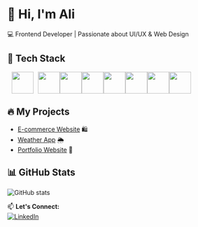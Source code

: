 # 👋 Hi, I'm Ali  
💻 Frontend Developer | Passionate about UI/UX & Web Design  

## 🚀 Tech Stack  
<img src="https://raw.githubusercontent.com/marwin1991/profile-technology-icons/refs/heads/main/icons/html.png" width="50" height="50" style="margin:0 10px"><img src="https://raw.githubusercontent.com/marwin1991/profile-technology-icons/refs/heads/main/icons/css.png" width="50" height="50"><img src="https://raw.githubusercontent.com/marwin1991/profile-technology-icons/refs/heads/main/icons/javascript.png" width="50" height="50"><img src="https://raw.githubusercontent.com/marwin1991/profile-technology-icons/refs/heads/main/icons/react.png" width="50" height="50"><img src="https://raw.githubusercontent.com/marwin1991/profile-technology-icons/refs/heads/main/icons/bootstrap.png" width="50" height="50"><img src="https://raw.githubusercontent.com/marwin1991/profile-technology-icons/refs/heads/main/icons/python.png" width="50" height="50"><img src="https://raw.githubusercontent.com/marwin1991/profile-technology-icons/refs/heads/main/icons/mysql.png" width="50" height="50"><img src="https://raw.githubusercontent.com/marwin1991/profile-technology-icons/refs/heads/main/icons/firebase.png" width="50" height="50">




## 🔥 My Projects  
- [E-commerce Website](https://github.com/AliCoder/ecommerce-project) 🛍️  
- [Weather App](https://github.com/AliCoder/weather-app) 🌦️  
- [Portfolio Website](https://github.com/AliCoder/portfolio) 💼  

## 📊 GitHub Stats  
![GitHub stats](https://github-readme-stats.vercel.app/api?username=AliCoder&show_icons=true&theme=radical)  

📫 **Let's Connect:**  
[![LinkedIn](https://img.shields.io/badge/LinkedIn-%230077B5.svg?style=for-the-badge&logo=linkedin&logoColor=white)](https://linkedin.com/in/yourprofile)  
